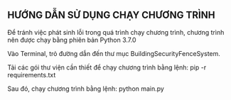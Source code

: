 <h2>HƯỚNG DẪN SỬ DỤNG CHẠY CHƯƠNG TRÌNH</h2>
<p>Để tránh việc phát sinh lỗi trong quá trình chạy chương trình, chương trình nên được chạy bằng phiên bản Python 3.7.0</p>
<p>Vào Terminal, trỏ đường dẫn đến thư mục BuildingSecurityFenceSystem. </p>
<p>Tải các gói thư viện cần thiết để chạy chương trình bằng lệnh: pip -r requirements.txt </p>
<p>Sau đó, chạy chương trình bằng lệnh: python main.py</p>
